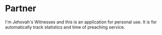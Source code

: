 # Partner
I'm Jehovah's Witnesses and this is an application for personal use. It is for automatically track statistics and time of preaching service.
